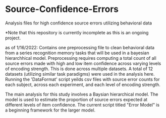 # Source-Confidence-Errors
Analysis files for high confidence source errors utilizing behavioral data

*Note that this repository is currently incomplete as this is an ongoing project. 

as of 1/16/2022: Contains one preprocessing file to clean behavioral data from a series recognition memory tasks that will be used in a bayesian hierarchhical model. Preprocessing requires computing a total count of all source errors made with high and low item confidence across varying levels of encoding strength. This is done across multiple datasets. A total of 12 datasets (utilizing similar task paradigms) were used in the analysis here. Running the 'DataFormat' script yeilds csv files with source error counts for each subject, across each experiment, and each level of encoding strength. 

The main analysis for this study involves a Baysian hierarchical model. The model is used to estimate the proportion of source errors expected at different levels of item confidence. The current script titled "Error Model" is a beginning framework for the larger model.
